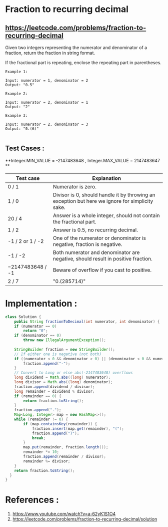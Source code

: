 # Fraction to recurring decimal
## https://leetcode.com/problems/fraction-to-recurring-decimal

Given two integers representing the numerator and denominator of a fraction, return the fraction in string format.

If the fractional part is repeating, enclose the repeating part in parentheses.
```
Example 1:

Input: numerator = 1, denominator = 2
Output: "0.5"

Example 2:

Input: numerator = 2, denominator = 1
Output: "2"

Example 3:

Input: numerator = 2, denominator = 3
Output: "0.(6)"


```

## Test Cases :

**Integer.MIN_VALUE = -2147483648  ,  Integer.MAX_VALUE = 2147483647 **


| Test case  | Explanation |
| ------------- | ------------- |
| 0 / 1  | Numerator is zero.  |
| 1 / 0  | Divisor is 0, should handle it by throwing an exception but here we ignore for simplicity sake.  |
| 20 / 4  | Answer is a whole integer, should not contain the fractional part.  |
| 1 / 2  | Answer is 0.5, no recurring decimal.  |
| -1 / 2 or 1 / -2  | One of the numerator or denominator is negative, fraction is negative.  |
| -1 / -2  | Both numerator and denominator are negative, should result in positive fraction.  |
| −2147483648 / -1  | Beware of overflow if you cast to positive.  |
| 2 / 7  | "0.(285714)" |


# Implementation :
```java
class Solution {
    public String fractionToDecimal(int numerator, int denominator) {
    if (numerator == 0) 
        return "0";
    if (denominator == 0)  
        throw new IllegalArgumentException();
        
    StringBuilder fraction = new StringBuilder();
    // If either one is negative (not both)
    if ((numerator < 0 && denominator > 0) || (denominator < 0 && numerator > 0)) {
        fraction.append("-");
    }
    // Convert to Long or else abs(-2147483648) overflows
    long dividend = Math.abs((long) numerator);
    long divisor = Math.abs((long) denominator);
    fraction.append(dividend / divisor);
    long remainder = dividend % divisor;
    if (remainder == 0) {
        return fraction.toString();
    }
    fraction.append(".");
    Map<Long, Integer> map = new HashMap<>();
    while (remainder != 0) {
        if (map.containsKey(remainder)) {
            fraction.insert(map.get(remainder), "(");
            fraction.append(")");
            break;
        }
        map.put(remainder, fraction.length());
        remainder *= 10;
        fraction.append(remainder / divisor);
        remainder %= divisor;
    }
    return fraction.toString();
  }
}
```

# References :
1. https://www.youtube.com/watch?v=a-62yK1S1O4
2. https://leetcode.com/problems/fraction-to-recurring-decimal/solution
